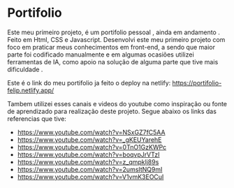 # Portifolio
Este meu primeiro projeto, é um portifolio pessoal , ainda em andamento . Feito em Html, CSS e Javascript. Desenvolvi este meu primeiro projeto com foco em praticar meus conhecimentos em front-end, a sendo que maior parte foi codificado manualmente e em algumas ocasiões utilizei ferramentas de IA, como apoio na solução de alguma parte que tive mais dificuldade . 

Este é o link do meu portifolio ja feito o deploy na netlify: https://portifolio-felip.netlify.app/

Tambem utilizei esses canais e videos do youtube como inspiração ou fonte de aprendizado para realização deste projeto. Segue abaixo os links das referencias que tive:

- https://www.youtube.com/watch?v=NSxGZ7fC5AA
- https://www.youtube.com/watch?v=_gKEUYarehE
- https://www.youtube.com/watch?v=0TnO1GzKWPc
- https://www.youtube.com/watch?v=boqvpJrVTzI
- https://www.youtube.com/watch?v=z_qmpklj89s
- https://www.youtube.com/watch?v=2umsItNQ9mI
- https://www.youtube.com/watch?v=V1vmK3EOCuI
